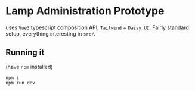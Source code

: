# Lamp Administration Prototype

uses `Vue3` typescript composition API, `Tailwind` + `Daisy.UI`. Fairly standard setup, everything interesting in `src/`.

## Running it

(have `npm` installed)

```
npm i
npm run dev
```
